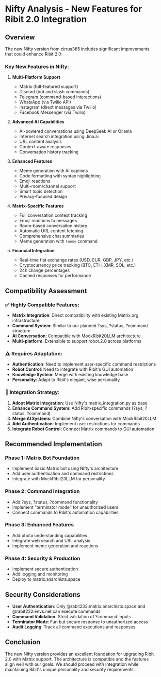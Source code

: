 # Nifty Analysis - New Features for Ribit 2.0 Integration

## Overview

The new Nifty version from cirrus365 includes significant improvements that could enhance Ribit 2.0:

### Key New Features in Nifty:

1. **Multi-Platform Support**
   - Matrix (full-featured support)
   - Discord (bot and slash commands)
   - Telegram (command-based interactions)
   - WhatsApp (via Twilio API)
   - Instagram (direct messages via Twilio)
   - Facebook Messenger (via Twilio)

2. **Advanced AI Capabilities**
   - AI-powered conversations using DeepSeek AI or Ollama
   - Internet search integration using Jina.ai
   - URL content analysis
   - Context-aware responses
   - Conversation history tracking

3. **Enhanced Features**
   - Meme generation with AI captions
   - Code formatting with syntax highlighting
   - Emoji reactions
   - Multi-room/channel support
   - Smart topic detection
   - Privacy-focused design

4. **Matrix-Specific Features**
   - Full conversation context tracking
   - Emoji reactions to messages
   - Room-based conversation history
   - Automatic URL content fetching
   - Comprehensive chat summaries
   - Meme generation with `!meme` command

5. **Financial Integration**
   - Real-time fiat exchange rates (USD, EUR, GBP, JPY, etc.)
   - Cryptocurrency price tracking (BTC, ETH, XMR, SOL, etc.)
   - 24h change percentages
   - Cached responses for performance

## Compatibility Assessment

### ✅ **Highly Compatible Features:**
- **Matrix Integration**: Direct compatibility with existing Matrix.org infrastructure
- **Command System**: Similar to our planned ?sys, ?status, ?command structure
- **AI Conversation**: Compatible with MockRibit20LLM architecture
- **Multi-platform**: Extensible to support robot.2.0 across platforms

### ⚠️ **Requires Adaptation:**
- **Authentication**: Need to implement user-specific command restrictions
- **Robot Control**: Need to integrate with Ribit's GUI automation
- **Knowledge System**: Merge with existing knowledge base
- **Personality**: Adapt to Ribit's elegant, wise personality

### 🔄 **Integration Strategy:**

1. **Adopt Matrix Integration**: Use Nifty's matrix_integration.py as base
2. **Enhance Command System**: Add Ribit-specific commands (?sys, ?status, ?command)
3. **Merge AI Systems**: Combine Nifty's conversation with MockRibit20LLM
4. **Add Authentication**: Implement user restrictions for commands
5. **Integrate Robot Control**: Connect Matrix commands to GUI automation

## Recommended Implementation

### Phase 1: Matrix Bot Foundation
- Implement basic Matrix bot using Nifty's architecture
- Add user authentication and command restrictions
- Integrate with MockRibit20LLM for personality

### Phase 2: Command Integration
- Add ?sys, ?status, ?command functionality
- Implement "terminator mode" for unauthorized users
- Connect commands to Ribit's automation capabilities

### Phase 3: Enhanced Features
- Add photo understanding capabilities
- Integrate web search and URL analysis
- Implement meme generation and reactions

### Phase 4: Security & Production
- Implement secure authentication
- Add logging and monitoring
- Deploy to matrix.anarchists.space

## Security Considerations

- **User Authentication**: Only @rabit233:matrix.anarchists.space and @rabit232:envs.net can execute commands
- **Command Validation**: Strict validation of ?command inputs
- **Terminator Mode**: Fun but secure response to unauthorized access
- **Audit Logging**: Track all command executions and responses

## Conclusion

The new Nifty version provides an excellent foundation for upgrading Ribit 2.0 with Matrix support. The architecture is compatible and the features align well with our goals. We should proceed with integration while maintaining Ribit's unique personality and security requirements.
